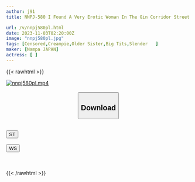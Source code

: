 ```yaml
---
author: j91
title: NNPJ-580 I Found A Very Erotic Woman In The Gin Corridor Street. I Thought I Was Fishing, But She Was Hooked. I Picked Up A Nice Woman Walking In The Corridor Street, And She Went Crazy For Sex. I Had 4 Raw Sex With A Big-breasted Beautiful Girl Who Was Waiting For An Invitation And Was Hungry For A Man's Dick. Megumi

url: /v/nnpj580pl.html
date: 2023-11-03T02:20:00Z
image: "nnpj580pl.jpg"
tags: [Censored,Creampie,Older Sister,Big Tits,Slender	 ]
maker: [Nampa JAPAN]
actress: [ ]
---
```



{{< rawhtml >}}

<div class="video" data-videoid="ZyOpA38gAGIqDMV">
    <a href="javascript:;">
        <img src="https://my.j91.asia/v/nnpj580pl.jpg" width="WIDTH" height="HEIGHT" alt="nnpj580pl.mp4" loading="lazy">
    </a>
</div>

<script type="text/javascript" src="https://j91.asia/asset/on-demand-st.js"></script>

<br>
  <link rel="stylesheet" href="https://j91.asia/asset/bs5.css">
  
  <center>
  <button class="btn btn-primary" type="button" data-bs-toggle="collapse" data-bs-target=".multi-collapse" aria-expanded="false" aria-controls="multiCollapseExample1 multiCollapseExample2"><h2>Download</h2></button></center>
</p>
<div class="row">
  <div class="col">
    <div class="collapse multi-collapse" id="multiCollapseExample1">
      <div class="card card-body">
	      	      <br>
<div class="buttons">  
<a href="https://streamtape.to/v/ZyOpA38gAGIqDMV"><button class="btn-hover color-3"><i class="fa fa-download"></i> ST</button></a></div>
    </div>
  </div>
</div>
  <div class="col">
    <div class="collapse multi-collapse" id="multiCollapseExample2">
      <div class="card card-body">
	      <br>
<div class="buttons">
    <a href="https://wolfstream.tv/i7zmgc99t7ps"><button class="btn-hover color-9"><i class="fa fa-download"></i> WS</button></a></div>
<br><br>
      </div>
    </div>
  </div>
</div>

{{< /rawhtml >}}
